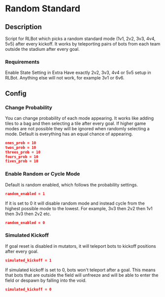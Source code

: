 # Random Standard

## Description

Script for RLBot which picks a random standard mode (1v1, 2v2, 3v3, 4v4, 5v5) after every kickoff.
It works by teleporting pairs of bots from each team outside the stadium after every goal.

### Requirements

Enable State Setting in Extra
Have exactly 2v2, 3v3, 4v4 or 5v5 setup in RLBot. Anything else will not work, for example 3v1 or 6v6.


## Config

### Change Probability

You can change probability of each mode appearing. It works like adding tiles to a bag and then selecting a tile after every goal. If higher game modes are not possible they will be ignored when randomly selecting a mode. Default is everything has an equal chance of appearing.

```json
ones_prob = 10
twos_prob = 10
threes_prob = 10
fours_prob = 10
fives_prob = 10
```

### Enable Random  or Cycle Mode

Default is random enabled, which follows the probability settings.
```json
random_enabled = 1
```
If it is set to 0 it will disable random mode and instead cycle from the highest possible mode to the lowest. For example, 3v3 then 2v2 then 1v1 then 3v3 then 2v2 etc.
```json
random_enabled = 0
```
### Simulated Kickoff

If goal reset is disabled in mutators, it will teleport bots to kickoff positions after every goal.
```json
simulated_kickoff = 1
```
If simulated kickoff is set to 0, bots won't teleport after a goal. This means that bots that are outside the field will unfreeze and will be able to enter the field or despawn by falling into the void.
```json
simulated_kickoff = 0
```
